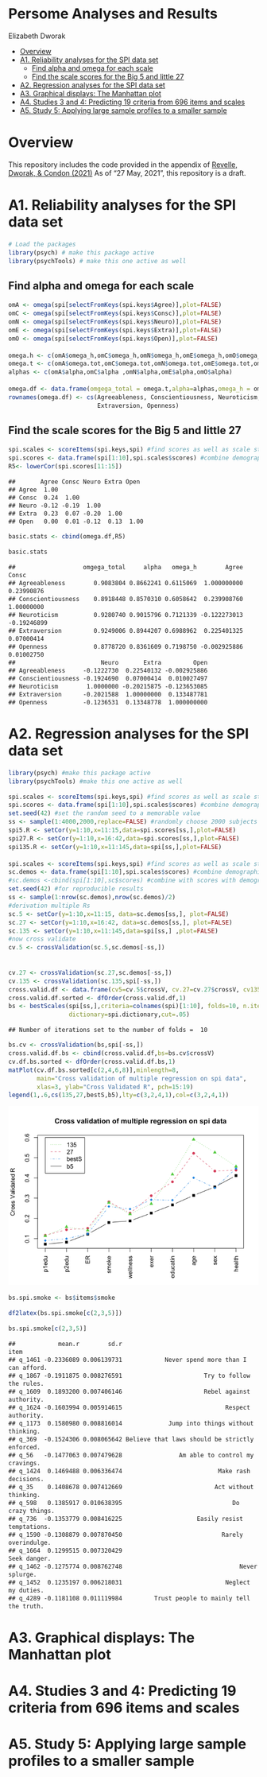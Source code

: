 Persome Analyses and Results
================
Elizabeth Dworak

-   [Overview](#overview)
-   [A1. Reliability analyses for the SPI data
    set](#a1-reliability-analyses-for-the-spi-data-set)
    -   [Find alpha and omega for each
        scale](#find-alpha-and-omega-for-each-scale)
    -   [Find the scale scores for the Big 5 and little
        27](#find-the-scale-scores-for-the-big-5-and-little-27)
-   [A2. Regression analyses for the SPI data
    set](#a2-regression-analyses-for-the-spi-data-set)
-   [A3. Graphical displays: The Manhattan
    plot](#a3-graphical-displays-the-manhattan-plot)
-   [A4. Studies 3 and 4: Predicting 19 criteria from 696 items and
    scales](#a4-studies-3-and-4-predicting-19-criteria-from-696-items-and-scales)
-   [A5. Study 5: Applying large sample profiles to a smaller
    sample](#a5-study-5-applying-large-sample-profiles-to-a-smaller-sample)

# Overview

This repository includes the code provided in the appendix of [Revelle,
Dworak, & Condon (2021)](https://doi.org/10.1016/j.paid.2020.109905) As
of “27 May, 2021”, this repository is a draft.

# A1. Reliability analyses for the SPI data set

``` r
# Load the packages
library(psych) # make this package active
library(psychTools) # make this one active as well
```

## Find alpha and omega for each scale

``` r
omA <- omega(spi[selectFromKeys(spi.keys$Agree)],plot=FALSE)
omC <- omega(spi[selectFromKeys(spi.keys$Consc)],plot=FALSE)
omN <- omega(spi[selectFromKeys(spi.keys$Neuro)],plot=FALSE)
omE <- omega(spi[selectFromKeys(spi.keys$Extra)],plot=FALSE)
omO <- omega(spi[selectFromKeys(spi.keys$Open)],plot=FALSE)

omega.h <- c(omA$omega_h,omC$omega_h,omN$omega_h,omE$omega_h,omO$omega_h)
omega.t <- c(omA$omega.tot,omC$omega.tot,omN$omega.tot,omE$omega.tot,omO$omega.tot)
alphas <- c(omA$alpha,omC$alpha ,omN$alpha,omE$alpha,omO$alpha)

omega.df <- data.frame(omgega_total = omega.t,alpha=alphas,omega_h = omega.h)
rownames(omega.df) <- cs(Agreeableness, Conscientiousness, Neuroticism,
                         Extraversion, Openness)
```

## Find the scale scores for the Big 5 and little 27

``` r
spi.scales <- scoreItems(spi.keys,spi) #find scores as well as scale statistics
spi.scores <- data.frame(spi[1:10],spi.scales$scores) #combine demographics and scores
R5<- lowerCor(spi.scores[11:15])
```

    ##       Agree Consc Neuro Extra Open 
    ## Agree  1.00                        
    ## Consc  0.24  1.00                  
    ## Neuro -0.12 -0.19  1.00            
    ## Extra  0.23  0.07 -0.20  1.00      
    ## Open   0.00  0.01 -0.12  0.13  1.00

``` r
basic.stats <- cbind(omega.df,R5)
```

``` r
basic.stats
```

    ##                   omgega_total     alpha   omega_h        Agree       Consc
    ## Agreeableness        0.9083804 0.8662241 0.6115069  1.000000000  0.23990876
    ## Conscientiousness    0.8918448 0.8570310 0.6058642  0.239908760  1.00000000
    ## Neuroticism          0.9280740 0.9015796 0.7121339 -0.122273013 -0.19246899
    ## Extraversion         0.9249006 0.8944207 0.6988962  0.225401325  0.07000414
    ## Openness             0.8778720 0.8361609 0.7198750 -0.002925886  0.01002750
    ##                        Neuro       Extra         Open
    ## Agreeableness     -0.1222730  0.22540132 -0.002925886
    ## Conscientiousness -0.1924690  0.07000414  0.010027497
    ## Neuroticism        1.0000000 -0.20215875 -0.123653085
    ## Extraversion      -0.2021588  1.00000000  0.133487781
    ## Openness          -0.1236531  0.13348778  1.000000000

# A2. Regression analyses for the SPI data set

``` r
library(psych) #make this package active
library(psychTools) #make this one active as well
```

``` r
spi.scales <- scoreItems(spi.keys,spi) #find scores as well as scale statistics
spi.scores <- data.frame(spi[1:10],spi.scales$scores) #combine demographics and scores
set.seed(42) #set the random seed to a memorable value
ss <- sample(1:4000,2000,replace=FALSE) #randomly choose 2000 subjects
spi5.R <- setCor(y=1:10,x=11:15,data=spi.scores[ss,],plot=FALSE)
spi27.R <- setCor(y=1:10,x=16:42,data=spi.scores[ss,],plot=FALSE)
spi135.R <- setCor(y=1:10,x=11:145,data=spi[ss,],plot=FALSE)

spi.scales <- scoreItems(spi.keys,spi) #find scores as well as scale statistics
sc.demos <- data.frame(spi[1:10],spi.scales$scores) #combine demographics and scores
#sc.demos <-cbind(spi[1:10],sc$scores) #combine with scores with demographics
set.seed(42) #for reproducible results
ss <- sample(1:nrow(sc.demos),nrow(sc.demos)/2)
#derivation multiple Rs
sc.5 <- setCor(y=1:10,x=11:15, data=sc.demos[ss,], plot=FALSE)
sc.27 <- setCor(y=1:10,x=16:42, data=sc.demos[ss,], plot=FALSE)
sc.135 <- setCor(y=1:10,x=11:145,data=spi[ss,] ,plot=FALSE)
#now cross validate
cv.5 <- crossValidation(sc.5,sc.demos[-ss,])


cv.27 <- crossValidation(sc.27,sc.demos[-ss,])
cv.135 <- crossValidation(sc.135,spi[-ss,])
cross.valid.df <- data.frame(cv5=cv.5$crossV, cv.27=cv.27$crossV, cv135=cv.135$crossV)
cross.valid.df.sorted <- dfOrder(cross.valid.df,1)
bs <- bestScales(spi[ss,],criteria=colnames(spi)[1:10], folds=10, n.item=20,
                 dictionary=spi.dictionary,cut=.05)
```

    ## Number of iterations set to the number of folds =  10

``` r
bs.cv <- crossValidation(bs,spi[-ss,])
cross.valid.df.bs <- cbind(cross.valid.df,bs=bs.cv$crossV)
cv.df.bs.sorted <- dfOrder(cross.valid.df.bs,1)
matPlot(cv.df.bs.sorted[c(2,4,6,8)],minlength=8,
        main="Cross validation of multiple regression on spi data",
        xlas=3, ylab="Cross Validated R", pch=15:19)
legend(1,.6,cs(135,27,bestS,b5),lty=c(3,2,4,1),col=c(3,2,4,1))
```

![](README_files/figure-gfm/unnamed-chunk-6-1.png)<!-- -->

``` r
bs.spi.smoke <- bs$items$smoke
```

``` r
df2latex(bs.spi.smoke[c(2,3,5)])
```

``` r
bs.spi.smoke[c(2,3,5)]
```

    ##            mean.r        sd.r                                           item
    ## q_1461 -0.2336089 0.006139731            Never spend more than I can afford.
    ## q_1867 -0.1911875 0.008276591                       Try to follow the rules.
    ## q_1609  0.1893200 0.007406146                       Rebel against authority.
    ## q_1624 -0.1603994 0.005914615                             Respect authority.
    ## q_1173  0.1580980 0.008816014             Jump into things without thinking.
    ## q_369  -0.1524306 0.008065642 Believe that laws should be strictly enforced.
    ## q_56   -0.1477063 0.007479628                Am able to control my cravings.
    ## q_1424  0.1469488 0.006336474                           Make rash decisions.
    ## q_35    0.1408678 0.007412669                          Act without thinking.
    ## q_598   0.1385917 0.010638395                               Do crazy things.
    ## q_736  -0.1353779 0.008416225                     Easily resist temptations.
    ## q_1590 -0.1308879 0.007870450                            Rarely overindulge.
    ## q_1664  0.1299515 0.007320429                                   Seek danger.
    ## q_1462 -0.1275774 0.008762748                                 Never splurge.
    ## q_1452  0.1235197 0.006218031                             Neglect my duties.
    ## q_4289 -0.1181108 0.011119984         Trust people to mainly tell the truth.

# A3. Graphical displays: The Manhattan plot

# A4. Studies 3 and 4: Predicting 19 criteria from 696 items and scales

# A5. Study 5: Applying large sample profiles to a smaller sample

